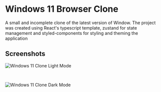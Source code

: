 # Windows 11 Browser Clone
A small and incomplete clone of the latest version of Window.
The project was created using React's typescript template, zustand for state management and styled-components for styling and theming the application

## Screenshots

![Windows 11 Clone Light Mode](https://imgur.com/lA6ztNt.png)

<br />

![Windows 11 Clone Dark Mode](https://imgur.com/S7p24kH.png)
